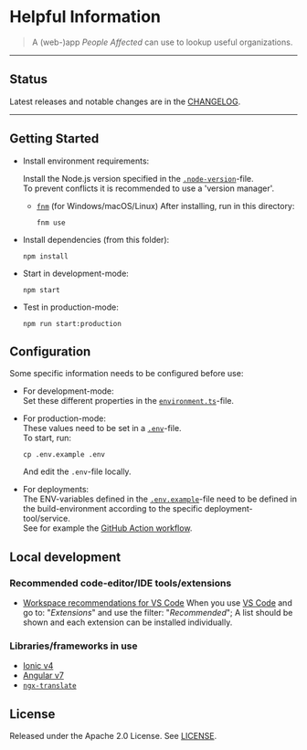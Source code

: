 # Helpful Information

> A (web-)app _People Affected_ can use to lookup useful organizations.

---

## Status

Latest releases and notable changes are in the [CHANGELOG](CHANGELOG.md).

---

## Getting Started

- Install environment requirements:

  Install the Node.js version specified in the [`.node-version`](.node-version)-file.  
  To prevent conflicts it is recommended to use a 'version manager'.

  - [`fnm`](https://github.com/Schniz/fnm#readme) (for Windows/macOS/Linux)
    After installing, run in this directory:

        fnm use

- Install dependencies (from this folder):

      npm install

- Start in development-mode:

      npm start

- Test in production-mode:

      npm run start:production

## Configuration

Some specific information needs to be configured before use:

- For development-mode:  
  Set these different properties in the [`environment.ts`](./src/environments/environment.ts)-file.

- For production-mode:  
  These values need to be set in a [`.env`](.env.example)-file.  
  To start, run:

      cp .env.example .env

  And edit the `.env`-file locally.

- For deployments:  
  The ENV-variables defined in the [`.env.example`](.env.example)-file need to be defined in the build-environment according to the specific deployment-tool/service.  
  See for example the [GitHub Action workflow](.github/workflows/workflow.yml).

## Local development

### Recommended code-editor/IDE tools/extensions

- [Workspace recommendations for VS Code](.vscode/extensions.json)
  When you use [VS Code](https://code.visualstudio.com/) and go to: "_Extensions_" and use the filter: "_Recommended_";
  A list should be shown and each extension can be installed individually.

### Libraries/frameworks in use

- [Ionic v4](https://ionicframework.com/docs/v4/)
- [Angular v7](https://v7.angular.io/docs/)
- [`ngx-translate`](https://github.com/ngx-translate/core#readme)

## License

Released under the Apache 2.0 License. See [LICENSE](./LICENSE).
